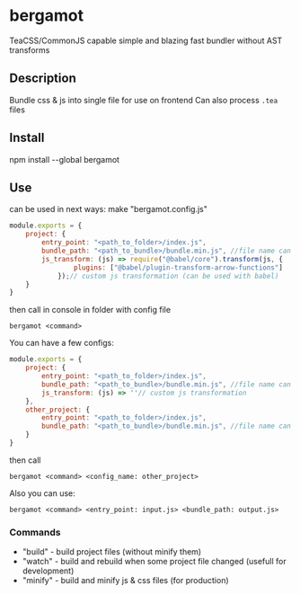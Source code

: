 # bergamot
TeaCSS/CommonJS capable simple and blazing fast bundler without AST transforms
## Description
Bundle css & js into single file for use on frontend
Can also process `.tea` files

## Install
npm install --global bergamot 

## Use
can be used in next ways:
make "bergamot.config.js"
```javascript
module.exports = {
    project: {
        entry_point: "<path_to_folder>/index.js",
        bundle_path: "<path_to_bundle>/bundle.min.js", //file name can be changed
        js_transform: (js) => require("@babel/core").transform(js, {
                plugins: ["@babel/plugin-transform-arrow-functions"]
            });// custom js transformation (can be used with babel) 
    }
}
```
then call in console in folder with config file
```
bergamot <command>
```
You can have a few configs:
```javascript
module.exports = {
    project: {
        entry_point: "<path_to_folder>/index.js",
        bundle_path: "<path_to_bundle>/bundle.min.js", //file name can be changed
        js_transform: (js) => ''// custom js transformation 
    },
    other_project: {
        entry_point: "<path_to_folder>/index.js",
        bundle_path: "<path_to_bundle>/bundle.min.js", //file name can be changed
    }
}
```
then call
```
bergamot <command> <config_name: other_project>
```
Also you can use:
```
bergamot <command> <entry_point: input.js> <bundle_path: output.js>
```

### Commands
- "build"  - build project files (without minify them)
- "watch"  - build and rebuild when some project file changed (usefull for development)
- "minify" - build and minify js & css files (for production)




